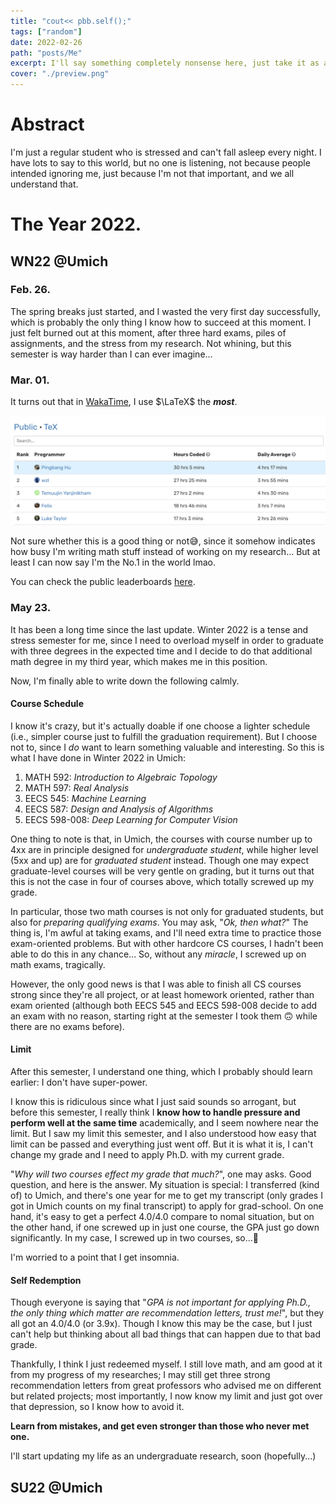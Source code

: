 ```yaml
---
title: "cout<< pbb.self();"
tags: ["random"]
date: 2022-02-26
path: "posts/Me"
excerpt: I'll say something completely nonsense here, just take it as a joke 🗣
cover: "./preview.png"
---
```


# Abstract
I'm just a regular student who is stressed and can't fall asleep every night. I have lots to say to this world, but no one is listening, not because people intended ignoring me, just because I'm not that important, and we all understand that. 

# The Year 2022.

## WN22 @Umich
### Feb. 26. 
The spring breaks just started, and I wasted the very first day successfully, which is probably the only thing I know how to succeed at this moment. I just felt burned out at this moment, after three hard exams, piles of assignments, and the stress from my research.
Not whining, but this semester is way harder than I can ever imagine...

### Mar. 01.
It turns out that in [WakaTime](https://wakatime.com), I use $\LaTeX$ the ***most***.
<p align="center">
	<img src="./figures/wakatime.png"/>
</p>
Not sure whether this is a good thing or not😅, since it somehow indicates how busy I'm writing math stuff instead of working on my research... But at least 
I can now say I'm the No.1 in the world lmao.

You can check the public leaderboards [here](https://wakatime.com/leaders/language/tex).

### May 23.
It has been a long time since the last update. Winter 2022 is a tense and stress semester for me, since I need to overload myself in order to graduate with three degrees in the expected time and I decide 
to do that additional math degree in my third year, which makes me in this position.

Now, I'm finally able to write down the following calmly.

#### Course Schedule
I know it's crazy, but it's actually doable if one choose a lighter schedule (i.e., simpler course just to fulfill the graduation requirement). But I choose not to, since I *do* want to learn something valuable and interesting. So this is what I have done in Winter 2022 in Umich:
1. MATH 592: *Introduction to Algebraic Topology*
2. MATH 597: *Real Analysis*
3. EECS 545: *Machine Learning*
4. EECS 587: *Design and Analysis of Algorithms*
5. EECS 598-008: *Deep Learning for Computer Vision*

One thing to note is that, in Umich, the courses with course number up to 4xx are in principle designed for *undergraduate student*, while higher level (5xx and up) are for *graduated student* instead. Though one may expect graduate-level courses will be very gentle on grading, but it turns out that this is not the case in four of courses above, which totally screwed up my grade.

In particular, those two math courses is not only for graduated students, but also for *preparing qualifying exams*. You may ask, "*Ok, then what?*" The thing is, I'm awful at taking exams, and I'll need extra time to practice those exam-oriented problems. But with other hardcore CS courses, I hadn't been able to do this in any chance... So, without any *miracle*, I screwed up on math exams, tragically.

However, the only good news is that I was able to finish all CS courses strong since they're all project, or at least homework oriented, rather than exam oriented (although both EECS 545 and EECS 598-008 decide to add an exam with no reason, starting right at the semester I took them 🙃 while there are no exams before).

#### Limit
After this semester, I understand one thing, which I probably should learn earlier: I don't have super-power.

I know this is ridiculous since what I just said sounds so arrogant, but before this semester, I really think I **know how to handle pressure and perform well at the same time** academically, and I seem nowhere near the limit. But I saw my limit this semester, and I also understood how easy that limit can be passed and everything just went off. But it is what it is, I can't change my grade and I need to apply Ph.D. with my current grade. 

"*Why will two courses effect my grade that much?*", one may asks. Good question, and here is the answer. My situation is special: I transferred (kind of) to Umich, and there's one year for me to get my transcript (only grades I got in Umich counts on my final transcript) to apply for grad-school. On one hand, it's easy to get a perfect 4.0/4.0 compare to nomal situation, but on the other hand, if one screwed up in just one course, the GPA just go down significantly. In my case, I screwed up in two courses, so...🤮

I'm worried to a point that I get insomnia.

#### Self Redemption
Though everyone is saying that "*GPA is not important for applying Ph.D., the only thing which matter are recommendation letters, trust me!*", but they all got an 4.0/4.0 (or 3.9x). Though I know this may be the case, but I just can't help but thinking about all bad things that can happen due to that bad grade.

Thankfully, I think I just redeemed myself. I still love math, and am good at it from my progress of my researches; I may still get three strong recommendation letters from great professors who advised me on different but related projects; most importantly, I now know my limit and just got over that depression, so I know how to avoid it.

**Learn from mistakes, and get even stronger than those who never met one.**

I'll start updating my life as an undergraduate research, soon (hopefully...)

## SU22 @Umich